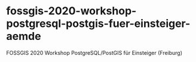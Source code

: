 # fossgis-2020-workshop-postgresql-postgis-fuer-einsteiger-aemde
FOSSGIS 2020 Workshop PostgreSQL/PostGIS für Einsteiger (Freiburg)
